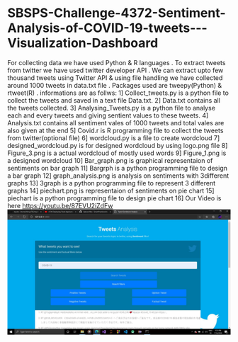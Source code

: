 # SBSPS-Challenge-4372-Sentiment-Analysis-of-COVID-19-tweets---Visualization-Dashboard

For collecting data we have used Python & R languages . To extract tweets from twitter we have used twitter developer API .
We can extract upto few thousand tweets using Twitter API & using file handling we have collected around 1000 tweets in data.txt file .
Packages used are tweepy(Python) & rtweet(R) .
informations are as follws:
1] Collect_tweets.py is a python file to collect the tweets and saved in a text file Data.txt.
2] Data.txt contains all the tweets collected.
3] Analysing_Tweets.py is a python file to analyse each and every tweets and giving sentient values to these tweets.
4] Analysis.txt contains all sentiment vales of 1000 tweets and total vales are also given at the end
5] Covid.r is R programming file to collect the tweets from twitter(optional file)
6] wordcloud.py is a file to create wordcloud 
7] designed_wordcloud.py is for designed wordcloud by using logo.png file
8] Figure_3.png is a actual wordcloud of mostly used words
9] Figure_1.png is a designed wordcloud
10] Bar_graph.png is graphical representaion of sentiments on bar graph
11] Bargrph is a python programming file to design a bar graph
12] graph_analysis.png is analysis on sentiments with 3different graphs
13] 3graph is a python programming file to represent 3 different graphs
14] piechart.png is representaion of sentiments on pie chart
15] piechart is a python programming file to design pie chart
16] Our Video is here https://youtu.be/87EVU2iZdFw
![alt text](https://github.com/SmartPracticeschool/SBSPS-Challenge-4372-Sentiment-Analysis-of-COVID-19-tweets---Visualization-Dashboard/blob/master/Dashboard/GUI/Capture.JPG?raw=true)
